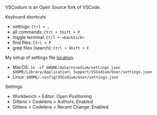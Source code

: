 VSCodium is an Open Source fork of VSCode.

Keyboard shortcuts

* settings: `Ctrl + ,`
* all commands: `Ctrl + Shift + P`
* toggle terminal: `Ctrl + <backtick>`
* find files: `Ctrl + P`
* grep files (search): `Ctrl + Shift + F`

My setup of settings file [location](https://code.visualstudio.com/docs/getstarted/settings#_settings-file-locations):

* MacOS: `ln -sf $HOME/data/vscodium/settings.json $HOME/Library/Application\ Support/VSCodium/User/settings.json`
* Linux: `$HOME/.config/VSCodium/User/settings.json`

Settings

* Workbench > Editor: Open Positioning
* Gitlens > Codelens > Authors: Enabled
* Gitlens > Codelens > Recent Change: Enabled
